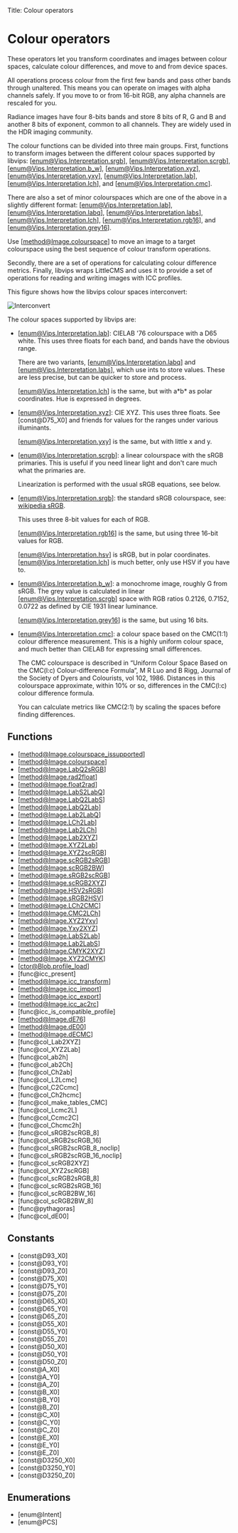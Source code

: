 Title: Colour operators

# Colour operators

These operators let you transform coordinates and images between colour
spaces, calculate colour differences, and move to and from device spaces.

All operations process colour from the first few bands and pass other bands
through unaltered. This means you can operate on images with alpha channels
safely. If you move to or from 16-bit RGB, any alpha channels are rescaled
for you.

Radiance images have four 8-bits bands and store 8 bits of R, G and B and
another 8 bits of exponent, common to all channels. They are widely used in
the HDR imaging community.

The colour functions can be divided into three main groups. First,
functions to transform images between the different colour spaces supported
by libvips:
[enum@Vips.Interpretation.srgb], [enum@Vips.Interpretation.scrgb],
[enum@Vips.Interpretation.b_w], [enum@Vips.Interpretation.xyz],
[enum@Vips.Interpretation.yxy], [enum@Vips.Interpretation.lab],
[enum@Vips.Interpretation.lch], and [enum@Vips.Interpretation.cmc].

There are also a set of minor colourspaces which are one of the above in a
slightly different format:
[enum@Vips.Interpretation.lab], [enum@Vips.Interpretation.labq],
[enum@Vips.Interpretation.labs], [enum@Vips.Interpretation.lch],
[enum@Vips.Interpretation.rgb16], and [enum@Vips.Interpretation.grey16].

Use [method@Image.colourspace] to move an image to a target colourspace
using the best sequence of colour transform operations.

Secondly, there are a set of operations for calculating colour difference
metrics. Finally, libvips wraps LittleCMS and uses it to provide a set of
operations for reading and writing images with ICC profiles.

This figure shows how the libvips colour spaces interconvert:

![Interconvert](interconvert.png)

The colour spaces supported by libvips are:

* [enum@Vips.Interpretation.lab]: CIELAB '76 colourspace with a D65 white.
  This uses three floats for each band, and bands have the obvious range.

  There are two variants, [enum@Vips.Interpretation.labq] and
  [enum@Vips.Interpretation.labs], which use ints to store values. These are
  less precise, but can be quicker to store and process.

  [enum@Vips.Interpretation.lch] is the same, but with a\*b\* as polar
  coordinates. Hue is expressed in degrees.

* [enum@Vips.Interpretation.xyz]: CIE XYZ. This uses three floats.
  See [const@D75_X0] and friends for values for the ranges under various
  illuminants.

  [enum@Vips.Interpretation.yxy] is the same, but with little x and y.

* [enum@Vips.Interpretation.scrgb]: a linear colourspace with the sRGB
  primaries. This is useful if you need linear light and don't care
  much what the primaries are.

  Linearization is performed with the usual sRGB equations, see below.

* [enum@Vips.Interpretation.srgb]: the standard sRGB colourspace, see:
  [wikipedia sRGB](http://en.wikipedia.org/wiki/SRGB).

  This uses three 8-bit values for each of RGB.

  [enum@Vips.Interpretation.rgb16] is the same, but using three 16-bit values
  for RGB.

  [enum@Vips.Interpretation.hsv] is sRGB, but in polar coordinates.
  [enum@Vips.Interpretation.lch] is much better, only use HSV if you have to.

* [enum@Vips.Interpretation.b_w]: a monochrome image, roughly G from sRGB.
  The grey value is calculated in linear [enum@Vips.Interpretation.scrgb]
  space with RGB ratios 0.2126, 0.7152, 0.0722 as defined by CIE 1931 linear
  luminance.

  [enum@Vips.Interpretation.grey16] is the same, but using 16 bits.

* [enum@Vips.Interpretation.cmc]: a colour space based on the CMC(1:1)
  colour difference measurement. This is a highly uniform colour space,
  and much better than CIELAB for expressing small differences.

  The CMC colourspace is described in “Uniform Colour Space Based on the
  CMC(l:c) Colour-difference Formula”, M R Luo and B Rigg, Journal of the
  Society of Dyers and Colourists, vol 102, 1986. Distances in this
  colourspace approximate, within 10% or so, differences in the CMC(l:c)
  colour difference formula.

  You can calculate metrics like CMC(2:1) by scaling the spaces before
  finding differences.

## Functions

* [method@Image.colourspace_issupported]
* [method@Image.colourspace]
* [method@Image.LabQ2sRGB]
* [method@Image.rad2float]
* [method@Image.float2rad]
* [method@Image.LabS2LabQ]
* [method@Image.LabQ2LabS]
* [method@Image.LabQ2Lab]
* [method@Image.Lab2LabQ]
* [method@Image.LCh2Lab]
* [method@Image.Lab2LCh]
* [method@Image.Lab2XYZ]
* [method@Image.XYZ2Lab]
* [method@Image.XYZ2scRGB]
* [method@Image.scRGB2sRGB]
* [method@Image.scRGB2BW]
* [method@Image.sRGB2scRGB]
* [method@Image.scRGB2XYZ]
* [method@Image.HSV2sRGB]
* [method@Image.sRGB2HSV]
* [method@Image.LCh2CMC]
* [method@Image.CMC2LCh]
* [method@Image.XYZ2Yxy]
* [method@Image.Yxy2XYZ]
* [method@Image.LabS2Lab]
* [method@Image.Lab2LabS]
* [method@Image.CMYK2XYZ]
* [method@Image.XYZ2CMYK]
* [ctor@Blob.profile_load]
* [func@icc_present]
* [method@Image.icc_transform]
* [method@Image.icc_import]
* [method@Image.icc_export]
* [method@Image.icc_ac2rc]
* [func@icc_is_compatible_profile]
* [method@Image.dE76]
* [method@Image.dE00]
* [method@Image.dECMC]
* [func@col_Lab2XYZ]
* [func@col_XYZ2Lab]
* [func@col_ab2h]
* [func@col_ab2Ch]
* [func@col_Ch2ab]
* [func@col_L2Lcmc]
* [func@col_C2Ccmc]
* [func@col_Ch2hcmc]
* [func@col_make_tables_CMC]
* [func@col_Lcmc2L]
* [func@col_Ccmc2C]
* [func@col_Chcmc2h]
* [func@col_sRGB2scRGB_8]
* [func@col_sRGB2scRGB_16]
* [func@col_sRGB2scRGB_8_noclip]
* [func@col_sRGB2scRGB_16_noclip]
* [func@col_scRGB2XYZ]
* [func@col_XYZ2scRGB]
* [func@col_scRGB2sRGB_8]
* [func@col_scRGB2sRGB_16]
* [func@col_scRGB2BW_16]
* [func@col_scRGB2BW_8]
* [func@pythagoras]
* [func@col_dE00]

## Constants

* [const@D93_X0]
* [const@D93_Y0]
* [const@D93_Z0]
* [const@D75_X0]
* [const@D75_Y0]
* [const@D75_Z0]
* [const@D65_X0]
* [const@D65_Y0]
* [const@D65_Z0]
* [const@D55_X0]
* [const@D55_Y0]
* [const@D55_Z0]
* [const@D50_X0]
* [const@D50_Y0]
* [const@D50_Z0]
* [const@A_X0]
* [const@A_Y0]
* [const@A_Z0]
* [const@B_X0]
* [const@B_Y0]
* [const@B_Z0]
* [const@C_X0]
* [const@C_Y0]
* [const@C_Z0]
* [const@E_X0]
* [const@E_Y0]
* [const@E_Z0]
* [const@D3250_X0]
* [const@D3250_Y0]
* [const@D3250_Z0]

## Enumerations

* [enum@Intent]
* [enum@PCS]
